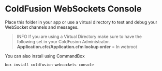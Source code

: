 # ColdFusion WebSockets Console

Place this folder in your app or use a virtual directory to test and debug your WebSocket channels and messages.

> INFO
> If you are using a Virtual Directory make sure to have the following set in your ColdFusion Administrator.
> __Application.cfc/Application.cfm lookup order__ = In webroot

You can also install using CommandBox
```bash
box install coldfusion-websockets-console
```

